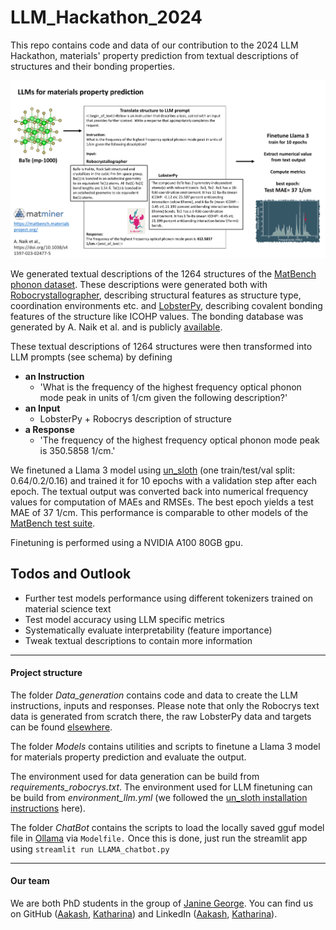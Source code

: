 # LLM_Hackathon_2024
This repo contains code and data of our contribution to the 2024 LLM Hackathon, materials' property prediction from textual descriptions of structures and their bonding properties.

![image](assets/llm_for_lastphdospeak_prediction.png)

We generated textual descriptions of the 1264 structures of the [MatBench phonon dataset](https://matbench.materialsproject.org/Leaderboards%20Per-Task/matbench_v0.1_matbench_phonons/).
These descriptions were generated both with [Robocrystallographer](https://hackingmaterials.lbl.gov/robocrystallographer/index.html),
describing structural features as structure type, coordination environments etc. and [LobsterPy](https://jageo.github.io/LobsterPy/),
describing covalent bonding features of the structure like ICOHP values. The bonding database was
generated by A. Naik et al. and is publicly [available](https://doi.org/10.1038/s41597-023-02477-5).

These textual descriptions of 1264 structures were then transformed into LLM prompts (see schema) by 
defining 
- **an Instruction**
  - 'What is the frequency of the highest frequency optical phonon mode peak in 
  units of 1/cm given the following description?'
- **an Input**
  - LobsterPy + Robocrys description of structure
- **a Response**
  - 'The frequency of the highest frequency optical phonon mode peak is 350.5858 1/cm.'


We finetuned a Llama 3 model using [un_sloth](https://github.com/unslothai/unsloth?tab=readme-ov-file) (one train/test/val split: 0.64/0.2/0.16) and trained it for 10 epochs
with a validation step after each epoch. The textual output was converted back into
numerical frequency values for computation of MAEs and RMSEs.
The best epoch yields a test MAE of 37 1/cm. This performance is comparable to other models of
the [MatBench test suite](https://matbench.materialsproject.org/Leaderboards%20Per-Task/matbench_v0.1_matbench_phonons/).

Finetuning is performed using a NVIDIA A100 80GB gpu.

## Todos and Outlook

- Further test models performance using different tokenizers trained on material science text
- Test model accuracy using LLM specific metrics
- Systematically evaluate interpretability (feature importance)
- Tweak textual descriptions to contain more information

--------------------
#### Project structure
The folder *Data_generation* contains code and data to create the LLM instructions, inputs and responses.
Please note that only the Robocrys text data is generated from scratch there, the raw LobsterPy data and targets
can be found [elsewhere](https://doi.org/10.1038/s41597-023-02477-5).

The folder *Models* contains utilities and scripts to finetune a Llama 3 model for materials property prediction 
and evaluate the output.

The environment used for data generation can be build from *requirements_robocrys.txt*.
The environment used for LLM finetuning can be build from *environment_llm.yml* 
(we followed the [un_sloth installation instructions](https://github.com/unslothai/unsloth?tab=readme-ov-file) here).

The folder *ChatBot* contains the scripts to load the locally saved gguf model file in [Ollama](https://github.com/ollama/ollama) via `Modelfile.` 
Once this is done, just run the streamlit app using `streamlit run LLAMA_chatbot.py`

--------------------

#### Our team

We are both PhD students in the group of [Janine George](https://jageo.github.io/).
You can find us on GitHub ([Aakash](https://github.com/naik-aakash), [Katharina](https://github.com/kaueltzen)) and 
LinkedIn ([Aakash](https://www.linkedin.com/in/aakashnaik23/), [Katharina](https://www.linkedin.com/in/katharina-ueltzen)).



